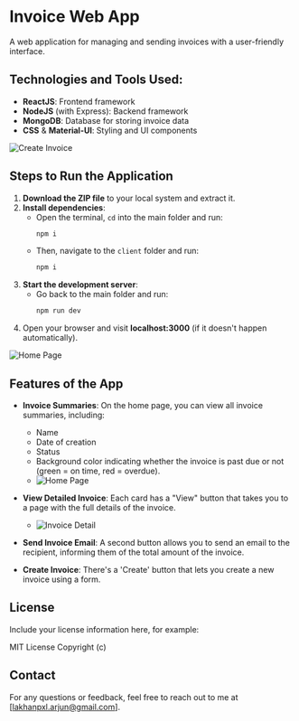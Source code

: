 # Invoice Web App

A web application for managing and sending invoices with a user-friendly interface.

## Technologies and Tools Used:
- **ReactJS**: Frontend framework
- **NodeJS** (with Express): Backend framework
- **MongoDB**: Database for storing invoice data
- **CSS** & **Material-UI**: Styling and UI components

![Create Invoice](https://github.com/user-attachments/assets/16f022ec-3e34-4096-b5a8-6884f224d833)

## Steps to Run the Application

1. **Download the ZIP file** to your local system and extract it.
2. **Install dependencies**:
   - Open the terminal, `cd` into the main folder and run:
     ```bash
     npm i
     ```
   - Then, navigate to the `client` folder and run:
     ```bash
     npm i
     ```
3. **Start the development server**:
   - Go back to the main folder and run:
     ```bash
     npm run dev
     ```
4. Open your browser and visit **localhost:3000** (if it doesn't happen automatically).

![Home Page](https://github.com/user-attachments/assets/a8972299-5e5d-4249-b0c8-3bbc3de29628)

## Features of the App

- **Invoice Summaries**: On the home page, you can view all invoice summaries, including:
  - Name
  - Date of creation
  - Status
  - Background color indicating whether the invoice is past due or not (green = on time, red = overdue).
  - ![Home Page](https://github.com/user-attachments/assets/a8972299-5e5d-4249-b0c8-3bbc3de29628)

- **View Detailed Invoice**: Each card has a "View" button that takes you to a page with the full details of the invoice.
  - ![Invoice Detail](https://github.com/user-attachments/assets/349fd5d4-60fa-4a36-9760-17b864ac952f)

- **Send Invoice Email**: A second button allows you to send an email to the recipient, informing them of the total amount of the invoice.

- **Create Invoice**: There's a 'Create' button that lets you create a new invoice using a form.

## License

Include your license information here, for example:

MIT License Copyright (c)


## Contact

For any questions or feedback, feel free to reach out to me at [lakhanpxl.arjun@gmail.com].

